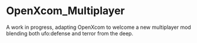# OpenXcom_Multiplayer
A work in progress, adapting OpenXcom to welcome a new multiplayer mod blending both ufo:defense and terror from the deep.
